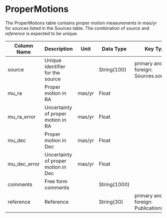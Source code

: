 # ProperMotions

The ProperMotions table contains proper motion measurements in mas/yr for sources listed in the Sources table. 
The combination of *source* and *reference* is expected to be unique.

| Column Name | Description  | Unit  | Data Type | Key Type  |
|---|---|---|---|---|
| source        | Unique identifier for the source |   | String(100)  | primary and foreign: Sources.source   |
| mu_ra         | Proper motion in RA | mas/yr | Float  |   |
| mu_ra_error   | Uncertainty of proper motion in RA | mas/yr | Float  |   |
| mu_dec        | Proper motion in Dec | mas/yr | Float  |   |
| mu_dec_error  | Uncertainty of proper motion in Dec | mas/yr | Float  |   |
| comments      | Free form comments |   | String(1000) |   |
| reference     | Reference |   | String(30) | primary and foreign: Publications.name |
